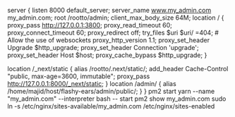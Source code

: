 
server {
 listen 8000 default_server;
  server_name   www.my_admin.com my_admin.com;
	root /rootto/admin;
	client_max_body_size 64M;
  location / {
    proxy_pass             http://127.0.0.1:3800;
    proxy_read_timeout     60;
    proxy_connect_timeout  60;
    proxy_redirect         off;
    try_files $uri $uri/ =404;
    # Allow the use of websockets
    proxy_http_version 1.1;
    proxy_set_header Upgrade $http_upgrade;
    proxy_set_header Connection 'upgrade';
    proxy_set_header Host $host;
    proxy_cache_bypass $http_upgrade;
  }
  
  location /_next/static {
   	alias /rootto/.next/static/;
        add_header Cache-Control "public, max-age=3600, immutable";
        proxy_pass http://127.0.0.1:8000/_next/static;
  }
  	location /admin/ {
		alias /home/majid/host/flashy-ears/admin/public/;
	}
}
    pm2 start yarn --name "my_admin.com" --interpreter bash -- start
    pm2 show my_admin.com
sudo ln -s /etc/nginx/sites-available/my_admin.com /etc/nginx/sites-enabled